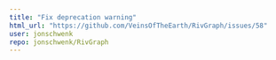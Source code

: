```yaml
---
title: "Fix deprecation warning"
html_url: "https://github.com/VeinsOfTheEarth/RivGraph/issues/58"
user: jonschwenk
repo: jonschwenk/RivGraph
---
```


